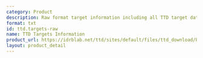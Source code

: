 ```yaml
---
category: Product
description: Raw format target information including all TTD target data
format: txt
id: ttd.targets-raw
name: TTD Targets Information
product_url: https://idrblab.net/ttd/sites/default/files/ttd_download/P1-01-TTD_target_download.txt
layout: product_detail
---
```

